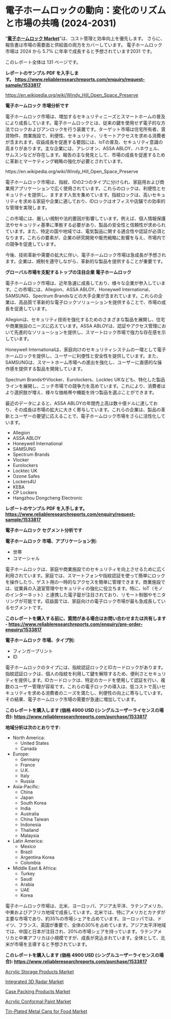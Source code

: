<p><h1>電子ホームロックの動向：変化のリズムと市場の共鳴 (2024-2031)</h1></p><p>&ldquo;<strong><a href="https://www.reliableresearchreports.com/electronic-home-locks-r1533817?utm_campaign=110&utm_medium=9&utm_source=Github&utm_content=ia&utm_term=13102024&utm_id=electronic-home-locks">電子ホームロック Market</a></strong>&rdquo;は、コスト管理と効率向上を優先します。 さらに、報告書は市場の需要面と供給面の両方をカバーしています。 電子ホームロック 市場は 2024 から 5.7% に年率で成長すると予想されています2031 です。</p>
<p>このレポート全体は 131 ページです。</p>
<p><strong>レポートのサンプル PDF を入手します。&nbsp;<a href="https://www.reliableresearchreports.com/enquiry/request-sample/1533817?utm_campaign=110&utm_medium=9&utm_source=Github&utm_content=ia&utm_term=13102024&utm_id=electronic-home-locks">https://www.reliableresearchreports.com/enquiry/request-sample/1533817</a></strong></p>
<p><a href="https://en.wikipedia.org/wiki/Windy_Hill_Open_Space_Preserve?utm_campaign=110&utm_medium=9&utm_source=Github&utm_content=ia&utm_term=13102024&utm_id=electronic-home-locks">https://en.wikipedia.org/wiki/Windy_Hill_Open_Space_Preserve</a></p>
<p><strong>電子ホームロック 市場分析です</strong></p>
<p><p>電子ホームロック市場は、増加するセキュリティニーズとスマートホームの普及により成長しています。電子ホームロックとは、従来の鍵を使用せず電子的な方法でロックおよびアンロックを行う装置です。ターゲット市場は住宅所有者、賃貸物件、商業施設で、利便性、セキュリティ、リモートアクセスを求める消費者が含まれます。収益成長を促進する要因には、IoTの普及、セキュリティ意識の高まりがあります。主な企業には、アレジオン、ASSA ABLOY、ハネウェル、サムスンなどが存在します。報告の主な発見として、市場の成長を促進するために革新とマーケティング戦略の強化が必要とされています。</p></p>
<p>https://en.wikipedia.org/wiki/Windy_Hill_Open_Space_Preserve</p>
<p><p>電子ホームロック市場は、指紋、IDの2つのタイプに分けられ、家庭用および商業用アプリケーションで広く使用されています。これらのロックは、利便性とセキュリティを提供し、ますます人気を集めています。指紋ロックは、高いセキュリティを求める家庭や企業に適しており、IDロックはオフィスや店舗での効率的な管理を実現します。</p><p>この市場には、厳しい規制や法的要因が影響しています。例えば、個人情報保護法やセキュリティ基準に準拠する必要があり、製品の安全性と信頼性が求められています。また、特定の国や地域では、電気製品に関する適合性や認証が必須となります。これらの要素が、企業の研究開発や販売戦略に影響を与え、市場内での競争を促進しています。</p><p>今後、技術革新や需要の拡大に伴い、電子ホームロック市場は急成長が予想されます。企業は、規制を遵守しながら、革新的な製品を提供することが重要です。</p></p>
<p><strong>グローバル市場を支配するトップの注目企業 電子ホームロック</strong></p>
<p><p>電子ホームロック市場は、近年急速に成長しており、様々な企業が参入しています。この市場には、Allegion、ASSA ABLOY、Honeywell International、SAMSUNG、Spectrum Brandsなどの大手企業が含まれています。これらの企業は、高品質で革新的な電子ロックソリューションを提供することで、市場の成長を促進しています。</p><p>Allegionは、セキュリティ技術を強化するためのさまざまな製品を展開し、住宅や商業施設のニーズに応えています。ASSA ABLOYは、認証やアクセス管理において先進的なソリューションを提供し、スマートロック市場で強力な存在感を示しています。</p><p>Honeywell Internationalは、家庭向けのセキュリティシステムの一環として電子ホームロックを提供し、ユーザーに利便性と安全性を提供しています。また、SAMSUNGは、スマートホーム市場への進出を強化し、ユーザーに直感的な操作感を提供する製品を開発しています。</p><p>Spectrum BrandsやVlocker、Eurolockers、Locktec UKなども、特化した製品ラインを展開し、ニッチ市場での競争力を高めています。これにより、消費者はより選択肢が増え、様々な価格帯や機能を持つ製品を選ぶことができます。</p><p>最近のデータによると、ASSA ABLOYの年間売上高は数十億ドルに達しており、その成長は市場の拡大に大きく寄与しています。これらの企業は、製品の革新とユーザーの要望に応えることで、電子ホームロック市場をさらに活性化しています。</p></p>
<p><ul><li>Allegion</li><li>ASSA ABLOY</li><li>Honeywell International</li><li>SAMSUNG</li><li>Spectrum Brands</li><li>Vlocker</li><li>Eurolockers</li><li>Locktec UK</li><li>Ozone Safes</li><li>Lockers4U</li><li>KEBA</li><li>CP Lockers</li><li>Hangzhou Dongcheng Electronic</li></ul></p>
<p><strong>レポートのサンプル PDF を入手します。 <a href="https://www.reliableresearchreports.com/enquiry/request-sample/1533817?utm_campaign=110&utm_medium=9&utm_source=Github&utm_content=ia&utm_term=13102024&utm_id=electronic-home-locks">https://www.reliableresearchreports.com/enquiry/request-sample/1533817</a></strong></p>
<p><strong>電子ホームロック セグメント分析です</strong></p>
<p><strong>電子ホームロック 市場、アプリケーション別:</strong></p>
<p><ul><li>世帯</li><li>コマーシャル</li></ul></p>
<p><p>電子ホームロックは、家庭や商業施設でのセキュリティを向上させるために広く利用されています。家庭では、スマートフォンや指紋認証を使って簡単にロックを操作したり、ゲスト用の一時的なアクセスを簡単に管理できます。商業施設では、従業員の入退室管理やセキュリティの強化に役立ちます。特に、IoT（モノのインターネット）と連携した電子錠が注目されており、リモート制御やモニタリングが可能です。収益面では、家庭向けの電子ロック市場が最も急成長しているセグメントです。</p></p>
<p><strong>このレポートを購入する前に、質問がある場合はお問い合わせまたは共有します - <a href="https://www.reliableresearchreports.com/enquiry/pre-order-enquiry/1533817?utm_campaign=110&utm_medium=9&utm_source=Github&utm_content=ia&utm_term=13102024&utm_id=electronic-home-locks">https://www.reliableresearchreports.com/enquiry/pre-order-enquiry/1533817</a></strong></p>
<p><strong>電子ホームロック 市場、タイプ別:</strong></p>
<p><ul><li>フィンガープリント</li><li>ID</li></ul></p>
<p><p>電子ホームロックのタイプには、指紋認証ロックとIDカードロックがあります。指紋認証ロックは、個人の指紋を利用して鍵を解除するため、便利さとセキュリティを提供します。IDカードロックは、特定のカードを使用して認証を行い、複数のユーザー管理が容易です。これらの電子ロックの導入は、低コストで高いセキュリティを求める消費者のニーズを満たし、利便性の向上に寄与しています。その結果、電子ホームロック市場の需要が急速に増加しています。</p></p>
<p><strong>このレポートを購入します (価格 4900 USD (シングルユーザーライセンスの場合): <a href="https://www.reliableresearchreports.com/purchase/1533817?utm_campaign=110&utm_medium=9&utm_source=Github&utm_content=ia&utm_term=13102024&utm_id=electronic-home-locks">https://www.reliableresearchreports.com/purchase/1533817</a></strong></p>
<p><strong>地域分析は次のとおりです:</strong></p>
<p><ul>
    <li>
        North America:
        <ul>
            <li>United States</li>
            <li>Canada</li>
        </ul>
    </li>
    <li>
        Europe:
        <ul>
            <li>Germany</li>
            <li>France</li>
            <li>U.K.</li>
            <li>Italy</li>
            <li>Russia</li>
        </ul>
    </li>
    <li>
        Asia-Pacific:
        <ul>
            <li>China</li>
            <li>Japan</li>
            <li>South Korea</li>
            <li>India</li>
            <li>Australia</li>
            <li>China Taiwan</li>
            <li>Indonesia</li>
            <li>Thailand</li>
            <li>Malaysia</li>
        </ul>
    </li>
    <li>
        Latin America:
        <ul>
            <li>Mexico</li>
            <li>Brazil</li>
            <li>Argentina Korea</li>
            <li>Colombia</li>
        </ul>
    </li>
    <li>
        Middle East & Africa:
        <ul>
            <li>Turkey</li>
            <li>Saudi</li>
            <li>Arabia</li>
            <li>UAE</li>
            <li>Korea</li>
        </ul>
    </li>
    </ul></p>
<p><p>電子ホームロック市場は、北米、ヨーロッパ、アジア太平洋、ラテンアメリカ、中東およびアフリカ地域で成長しています。北米では、特にアメリカとカナダが主要な市場であり、約35%の市場シェアを占めています。ヨーロッパでは、ドイツ、フランス、英国が重要で、全体の30%を占めています。アジア太平洋地域では、中国と日本が注目され、20%の市場シェアを持っています。ラテンアメリカと中東アフリカは小規模ですが、成長が見込まれています。全体として、北米が市場を主導すると予想されています。</p></p>
<p><strong>このレポートを購入します (価格 4900 USD (シングルユーザーライセンスの場合): <a href="https://www.reliableresearchreports.com/purchase/1533817?utm_campaign=110&utm_medium=9&utm_source=Github&utm_content=ia&utm_term=13102024&utm_id=electronic-home-locks">https://www.reliableresearchreports.com/purchase/1533817</a></strong></p>
<p><p><a href="https://www.linkedin.com/pulse/emerging-opportunities-challenges-global-acrylic-storage-0pute?utm_campaign=110&utm_medium=9&utm_source=Github&utm_content=ia&utm_term=13102024&utm_id=electronic-home-locks">Acrylic Storage Products Market</a></p><p><a href="https://www.linkedin.com/pulse/integrated-3d-radar-market-strategic-insights-product-evolution-kvyqe?utm_campaign=110&utm_medium=9&utm_source=Github&utm_content=ia&utm_term=13102024&utm_id=electronic-home-locks">Integrated 3D Radar Market</a></p><p><a href="https://github.com/kathiestrine5ty/Market-Research-Report-List-1/blob/main/case-packing-products-market.md?utm_campaign=110&utm_medium=9&utm_source=Github&utm_content=ia&utm_term=13102024&utm_id=electronic-home-locks">Case Packing Products Market</a></p><p><a href="https://www.linkedin.com/pulse/acrylic-conformal-paint-market-size-share-growth-analysis-type-dvtie?utm_campaign=110&utm_medium=9&utm_source=Github&utm_content=ia&utm_term=13102024&utm_id=electronic-home-locks">Acrylic Conformal Paint Market</a></p><p><a href="https://github.com/HeatherFernandez476/Market-Research-Report-List-1/blob/main/tin-plated-metal-cans-for-food-market.md?utm_campaign=110&utm_medium=9&utm_source=Github&utm_content=ia&utm_term=13102024&utm_id=electronic-home-locks">Tin-Plated Metal Cans for Food Market</a></p></p>